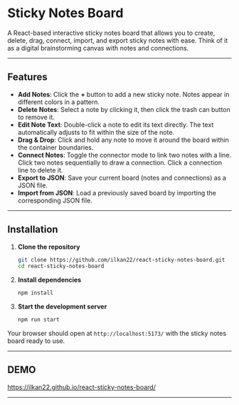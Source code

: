 # Sticky Notes Board

A React-based interactive sticky notes board that allows you to create, delete, drag, connect, import, and export sticky notes with ease. Think of it as a digital brainstorming canvas with notes and connections.

---

## Features

- **Add Notes**: Click the **+** button to add a new sticky note. Notes appear in different colors in a pattern.
- **Delete Notes**: Select a note by clicking it, then click the trash can button to remove it.
- **Edit Note Text**: Double-click a note to edit its text directly. The text automatically adjusts to fit within the size of the note.
- **Drag & Drop**: Click and hold any note to move it around the board within the container boundaries.
- **Connect Notes**: Toggle the connector mode to link two notes with a line. Click two notes sequentially to draw a connection. Click a connection line to delete it.
- **Export to JSON**: Save your current board (notes and connections) as a JSON file.
- **Import from JSON**: Load a previously saved board by importing the corresponding JSON file.

---

## Installation

1. **Clone the repository**

   ```bash
   git clone https://github.com/ilkan22/react-sticky-notes-board.git
   cd react-sticky-notes-board
   ```

2. **Install dependencies**

   ```bash
   npm install
   ```

3. **Start the development server**

   ```bash
   npm run start
   ```

Your browser should open at `http://localhost:5173/` with the sticky notes board ready to use.

---

## DEMO

https://ilkan22.github.io/react-sticky-notes-board/

---
